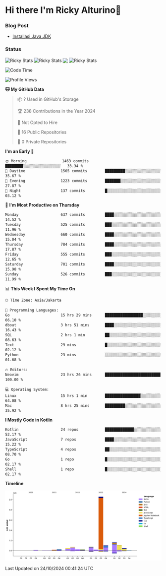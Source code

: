 # Hi there I'm Ricky Alturino👋

### Blog Post

<!-- BLOG-POST-LIST:START -->

- [Installasi Java JDK](https://onirutla.medium.com/installasi-java-jdk-ec701beeb5cb?source=rss-d9d81c918cc9------2)
<!-- BLOG-POST-LIST:END -->

### Status

<img align="center" alt="Ricky Stats" src="https://github-readme-stats.vercel.app/api?username=Alturino&theme=dark&show_icons=true&hide_border=false" />
<img align="center" alt="Ricky Stats" src="https://github-readme-stats.vercel.app/api/top-langs/?username=Alturino&theme=dark&show_icons=true&layout=compact"/>
<img align="center" width="640px" src="https://github-readme-stats.vercel.app/api/wakatime?username=Alturino&layout=compact&hide_border=true&theme=dark">
<img align="center" alt="Ricky Stats" src="https://leetcard.jacoblin.cool/onirutla?border=0&radius=20&ext=activity"/>

<!--START_SECTION:waka-->
![Code Time](http://img.shields.io/badge/Code%20Time-667%20hrs%205%20mins-blue)

![Profile Views](http://img.shields.io/badge/Profile%20Views-0-blue)

**🐱 My GitHub Data** 

> 📦 ? Used in GitHub's Storage 
 > 
> 🏆 238 Contributions in the Year 2024
 > 
> 🚫 Not Opted to Hire
 > 
> 📜 16 Public Repositories 
 > 
> 🔑 0 Private Repositories 
 > 
**I'm an Early 🐤** 

```text
🌞 Morning                1463 commits        ████████░░░░░░░░░░░░░░░░░   33.34 % 
🌆 Daytime                1565 commits        █████████░░░░░░░░░░░░░░░░   35.67 % 
🌃 Evening                1223 commits        ███████░░░░░░░░░░░░░░░░░░   27.87 % 
🌙 Night                  137 commits         █░░░░░░░░░░░░░░░░░░░░░░░░   03.12 % 
```
📅 **I'm Most Productive on Thursday** 

```text
Monday                   637 commits         ████░░░░░░░░░░░░░░░░░░░░░   14.52 % 
Tuesday                  525 commits         ███░░░░░░░░░░░░░░░░░░░░░░   11.96 % 
Wednesday                660 commits         ████░░░░░░░░░░░░░░░░░░░░░   15.04 % 
Thursday                 784 commits         ████░░░░░░░░░░░░░░░░░░░░░   17.87 % 
Friday                   555 commits         ███░░░░░░░░░░░░░░░░░░░░░░   12.65 % 
Saturday                 701 commits         ████░░░░░░░░░░░░░░░░░░░░░   15.98 % 
Sunday                   526 commits         ███░░░░░░░░░░░░░░░░░░░░░░   11.99 % 
```


📊 **This Week I Spent My Time On** 

```text
🕑︎ Time Zone: Asia/Jakarta

💬 Programming Languages: 
Go                       15 hrs 29 mins      █████████████████░░░░░░░░   66.10 % 
dbout                    3 hrs 51 mins       ████░░░░░░░░░░░░░░░░░░░░░   16.43 % 
SQL                      2 hrs 1 min         ██░░░░░░░░░░░░░░░░░░░░░░░   08.63 % 
Text                     29 mins             █░░░░░░░░░░░░░░░░░░░░░░░░   02.12 % 
Python                   23 mins             ░░░░░░░░░░░░░░░░░░░░░░░░░   01.68 % 

🔥 Editors: 
Neovim                   23 hrs 26 mins      █████████████████████████   100.00 % 

💻 Operating System: 
Linux                    15 hrs 1 min        ████████████████░░░░░░░░░   64.08 % 
Mac                      8 hrs 25 mins       █████████░░░░░░░░░░░░░░░░   35.92 % 
```

**I Mostly Code in Kotlin** 

```text
Kotlin                   24 repos            █████████████░░░░░░░░░░░░   52.17 % 
JavaScript               7 repos             ████░░░░░░░░░░░░░░░░░░░░░   15.22 % 
TypeScript               4 repos             ██░░░░░░░░░░░░░░░░░░░░░░░   08.70 % 
Go                       1 repo              █░░░░░░░░░░░░░░░░░░░░░░░░   02.17 % 
Shell                    1 repo              █░░░░░░░░░░░░░░░░░░░░░░░░   02.17 % 
```



**Timeline**

![Lines of Code chart](https://raw.githubusercontent.com/Alturino/Alturino/main/assets/bar_graph.png)


 Last Updated on 24/10/2024 00:41:24 UTC
<!--END_SECTION:waka-->
